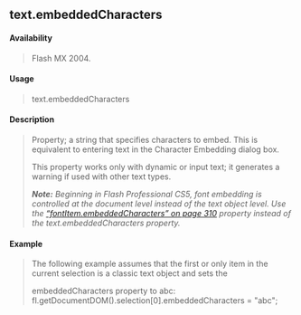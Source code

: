 ## text.embeddedCharacters

#### Availability

> Flash MX 2004.

#### Usage

> text.embeddedCharacters

#### Description

> Property; a string that specifies characters to embed. This is equivalent to entering text in the Character Embedding dialog box.
>
> This property works only with dynamic or input text; it generates a warning if used with other text types.
>
> ***Note:** Beginning in Flash Professional CS5, font embedding is controlled at the document level instead of the text object level. Use the* *[“fontItem.embeddedCharacters” on page 310](#_bookmark585) property instead of the text.embeddedCharacters property.*

#### Example

> The following example assumes that the first or only item in the current selection is a classic text object and sets the
>
> embeddedCharacters property to abc: fl.getDocumentDOM().selection\[0\].embeddedCharacters = "abc";
